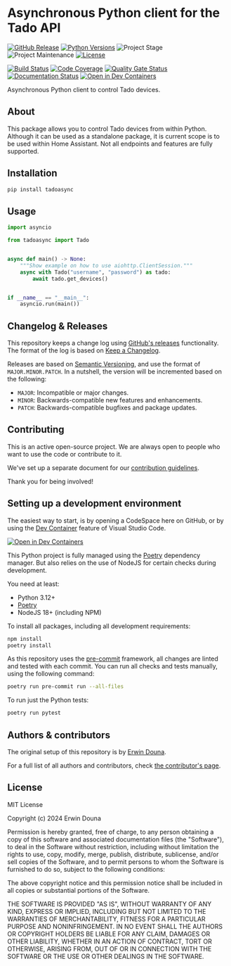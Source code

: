 # Asynchronous Python client for the Tado API

[![GitHub Release][releases-shield]][releases]
[![Python Versions][python-versions-shield]][pypi]
![Project Stage][project-stage-shield]
![Project Maintenance][maintenance-shield]
[![License][license-shield]](LICENSE.md)

[![Build Status][build-shield]][build]
[![Code Coverage][codecov-shield]][codecov]
[![Quality Gate Status][sonarcloud-shield]][sonarcloud]
[![Documentation Status][readthedocs-shield]][readthedocs]
[![Open in Dev Containers][devcontainer-shield]][devcontainer]

Asynchronous Python client to control Tado devices.

## About

This package allows you to control Tado devices from within Python.
Although it can be used as a standalone package, it is current scope is to be used within Home Assistant.
Not all endpoints and features are fully supported.

## Installation

```bash
pip install tadoasync
```

## Usage

```python
import asyncio

from tadoasync import Tado


async def main() -> None:
    """Show example on how to use aiohttp.ClientSession."""
    async with Tado("username", "password") as tado:
        await tado.get_devices()


if __name__ == "__main__":
    asyncio.run(main())

```

## Changelog & Releases

This repository keeps a change log using [GitHub's releases][releases]
functionality. The format of the log is based on
[Keep a Changelog][keepchangelog].

Releases are based on [Semantic Versioning][semver], and use the format
of `MAJOR.MINOR.PATCH`. In a nutshell, the version will be incremented
based on the following:

- `MAJOR`: Incompatible or major changes.
- `MINOR`: Backwards-compatible new features and enhancements.
- `PATCH`: Backwards-compatible bugfixes and package updates.

## Contributing

This is an active open-source project. We are always open to people who want to
use the code or contribute to it.

We've set up a separate document for our
[contribution guidelines](.github/CONTRIBUTING.md).

Thank you for being involved!

## Setting up a development environment

The easiest way to start, is by opening a CodeSpace here on GitHub, or by using
the [Dev Container][devcontainer] feature of Visual Studio Code.

[![Open in Dev Containers][devcontainer-shield]][devcontainer]

This Python project is fully managed using the [Poetry][poetry] dependency manager. But also relies on the use of NodeJS for certain checks during development.

You need at least:

- Python 3.12+
- [Poetry][poetry-install]
- NodeJS 18+ (including NPM)

To install all packages, including all development requirements:

```bash
npm install
poetry install
```

As this repository uses the [pre-commit][pre-commit] framework, all changes
are linted and tested with each commit. You can run all checks and tests
manually, using the following command:

```bash
poetry run pre-commit run --all-files
```

To run just the Python tests:

```bash
poetry run pytest
```

## Authors & contributors

The original setup of this repository is by [Erwin Douna][erwindouna].

For a full list of all authors and contributors,
check [the contributor's page][contributors].

## License

MIT License

Copyright (c) 2024 Erwin Douna

Permission is hereby granted, free of charge, to any person obtaining a copy
of this software and associated documentation files (the "Software"), to deal
in the Software without restriction, including without limitation the rights
to use, copy, modify, merge, publish, distribute, sublicense, and/or sell
copies of the Software, and to permit persons to whom the Software is
furnished to do so, subject to the following conditions:

The above copyright notice and this permission notice shall be included in all
copies or substantial portions of the Software.

THE SOFTWARE IS PROVIDED "AS IS", WITHOUT WARRANTY OF ANY KIND, EXPRESS OR
IMPLIED, INCLUDING BUT NOT LIMITED TO THE WARRANTIES OF MERCHANTABILITY,
FITNESS FOR A PARTICULAR PURPOSE AND NONINFRINGEMENT. IN NO EVENT SHALL THE
AUTHORS OR COPYRIGHT HOLDERS BE LIABLE FOR ANY CLAIM, DAMAGES OR OTHER
LIABILITY, WHETHER IN AN ACTION OF CONTRACT, TORT OR OTHERWISE, ARISING FROM,
OUT OF OR IN CONNECTION WITH THE SOFTWARE OR THE USE OR OTHER DEALINGS IN THE
SOFTWARE.

[build-shield]: https://github.com/erwindouna/python-tado/actions/workflows/tests.yaml/badge.svg
[build]: https://github.com/erwindouna/python-tado/actions/workflows/tests.yaml
[codecov-shield]: https://codecov.io/gh/erwindouna/python-tado/branch/main/graph/badge.svg
[codecov]: https://codecov.io/gh/erwindouna/python-tado
[contributors]: https://github.com/erwindouna/python-tado/graphs/contributors
[devcontainer-shield]: https://img.shields.io/static/v1?label=Dev%20Containers&message=Open&color=blue&logo=visualstudiocode
[devcontainer]: https://vscode.dev/redirect?url=vscode://ms-vscode-remote.remote-containers/cloneInVolume?url=https://github.com/erwindouna/python-tado
[erwindouna]: https://github.com/erwindouna
[github-sponsors-shield]: https://erwindouna.dev/wp-content/uploads/2019/12/github_sponsor.png
[github-sponsors]: https://github.com/sponsors/erwindouna
[keepchangelog]: http://keepachangelog.com/en/1.0.0/
[license-shield]: https://img.shields.io/github/license/erwindouna/python-tado.svg
[maintenance-shield]: https://img.shields.io/maintenance/yes/2024.svg
[poetry-install]: https://python-poetry.org/docs/#installation
[poetry]: https://python-poetry.org
[pre-commit]: https://pre-commit.com/
[project-stage-shield]: https://img.shields.io/badge/project%20stage-production%20ready-brightgreen.svg
[pypi]: https://pypi.org/project/python-tado-async/
[python-versions-shield]: https://img.shields.io/pypi/pyversions/tado
[releases-shield]: https://img.shields.io/github/release/erwindouna/python-tado.svg
[releases]: https://github.com/erwindouna/python-tado/releases
[semver]: http://semver.org/spec/v2.0.0.html
[sonarcloud-shield]: https://sonarcloud.io/api/project_badges/measure?project=erwindouna_python-tado&metric=alert_status
[sonarcloud]: https://sonarcloud.io/summary/new_code?id=erwindouna_python-tado
[readthedocs-shield]: https://readthedocs.org/projects/python-tado/badge/?version=latest
[readthedocs]: https://python-tado.readthedocs.io/en/latest/index.html
